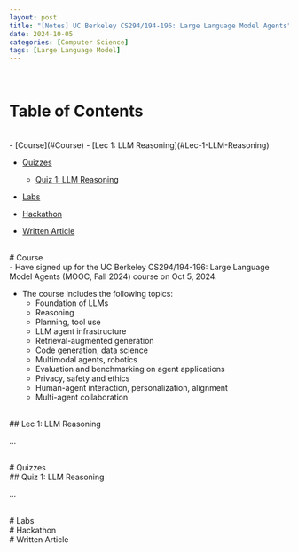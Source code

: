 ```yaml
---
layout: post
title: "[Notes] UC Berkeley CS294/194-196: Large Language Model Agents"
date: 2024-10-05
categories: [Computer Science]
tags: [Large Language Model]
---
```


<br>

# Table of Contents

<br>
- [Course](#Course)
    - [Lec 1: LLM Reasoning](#Lec-1-LLM-Reasoning)
    
- [Quizzes](#Quizzes)
    - [Quiz 1: LLM Reasoning](#Quiz-1-LLM-Reasoning)
    
- [Labs](#Labs)

- [Hackathon](#Hackathon)

- [Written Article](#Written-Article)

<br>
# Course <a name="Course"></a>

<br>
- Have signed up for the UC Berkeley CS294/194-196: Large Language Model Agents (MOOC, Fall 2024) course on Oct 5, 2024.

- The course includes the following topics:
    - Foundation of LLMs
    - Reasoning
    - Planning, tool use
    - LLM agent infrastructure
    - Retrieval-augmented generation
    - Code generation, data science
    - Multimodal agents, robotics
    - Evaluation and benchmarking on agent applications
    - Privacy, safety and ethics
    - Human-agent interaction, personalization, alignment
    - Multi-agent collaboration

<br>
## Lec 1: LLM Reasoning <a name="Lec-1-LLM-Reasoning"></a>

...

<br>
# Quizzes <a name="Quizzes"></a>

<br>
## Quiz 1: LLM Reasoning <a name="Quiz-1-LLM-Reasoning"></a>

...

<br>
# Labs <a name="Labs"></a>

<br>
# Hackathon <a name="Hackathon"></a>

<br>
# Written Article <a name="Written-Article"></a>

<br>

